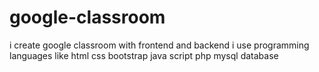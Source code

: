 # google-classroom
i create google classroom with frontend and backend i use  programming languages like html css bootstrap java script php mysql database
